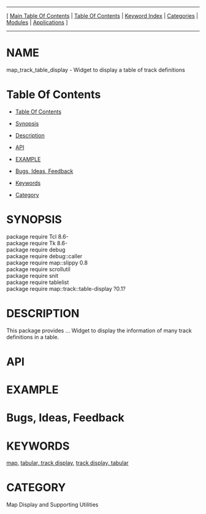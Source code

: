 
[//000000001]: # (map\_track\_table\_display \- Map display support)
[//000000002]: # (Generated from file 'track\-table\-display\.man' by tcllib/doctools with format 'markdown')
[//000000003]: # (map\_track\_table\_display\(n\) 0\.1 tklib "Map display support")

<hr> [ <a href="../../../../toc.md">Main Table Of Contents</a> &#124; <a
href="../../../toc.md">Table Of Contents</a> &#124; <a
href="../../../../index.md">Keyword Index</a> &#124; <a
href="../../../../toc0.md">Categories</a> &#124; <a
href="../../../../toc1.md">Modules</a> &#124; <a
href="../../../../toc2.md">Applications</a> ] <hr>

# NAME

map\_track\_table\_display \- Widget to display a table of track definitions

# <a name='toc'></a>Table Of Contents

  - [Table Of Contents](#toc)

  - [Synopsis](#synopsis)

  - [Description](#section1)

  - [API](#section2)

  - [EXAMPLE](#section3)

  - [Bugs, Ideas, Feedback](#section4)

  - [Keywords](#keywords)

  - [Category](#category)

# <a name='synopsis'></a>SYNOPSIS

package require Tcl 8\.6\-  
package require Tk 8\.6\-  
package require debug  
package require debug::caller  
package require map::slippy 0\.8  
package require scrollutil  
package require snit  
package require tablelist  
package require map::track::table\-display ?0\.1?  

# <a name='description'></a>DESCRIPTION

This package provides \.\.\. Widget to display the information of many track
definitions in a table\.

# <a name='section2'></a>API

# <a name='section3'></a>EXAMPLE

# <a name='section4'></a>Bugs, Ideas, Feedback

# <a name='keywords'></a>KEYWORDS

[map](\.\./\.\./\.\./\.\./index\.md\#map), [tabular, track
display](\.\./\.\./\.\./\.\./index\.md\#tabular\_track\_display), [track display,
tabular](\.\./\.\./\.\./\.\./index\.md\#track\_display\_tabular)

# <a name='category'></a>CATEGORY

Map Display and Supporting Utilities

